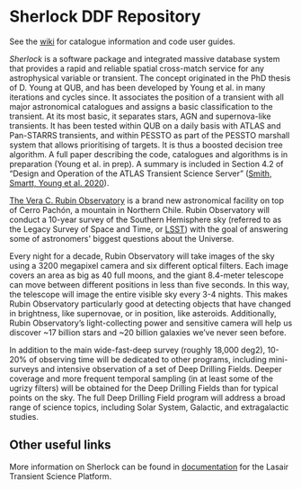# Sherlock DDF Repository

See the [wiki](https://github.com/joshgithubbin/Sherlock-DDF/wiki) for catalogue information and code user guides.

_Sherlock_ is a software package and integrated massive database system that provides a rapid and reliable spatial cross-match service for any astrophysical variable or transient. The concept originated in the PhD thesis of D. Young at QUB, and has been developed by Young et al. in many iterations and cycles since. It associates the position of a transient with all major astronomical catalogues and assigns a basic classification to the transient. At its most basic, it separates stars, AGN and supernova-like transients. It has been tested within QUB on a daily basis with ATLAS and Pan-STARRS transients, and within PESSTO as part of the PESSTO marshall system that allows prioritising of targets. It is thus a boosted decision tree algorithm. A full paper describing the code, catalogues and algorithms is in preparation (Young et al. in prep). A summary is included in Section 4.2 of “Design and Operation of the ATLAS Transient Science Server” ([Smith, Smartt, Young et al. 2020](https://arxiv.org/abs/2003.09052)).

[The Vera C. Rubin Observatory](https://rubinobservatory.org/about) is a brand new astronomical facility on top of Cerro Pachón, a mountain in Northern Chile. Rubin Observatory will conduct a 10-year survey of the Southern Hemisphere sky (referred to as the Legacy Survey of Space and Time, or [LSST](https://rubinobservatory.org/explore/lsst)) with the goal of answering some of astronomers' biggest questions about the Universe.

Every night for a decade, Rubin Observatory will take images of the sky using a 3200 megapixel camera and six different optical filters. Each image covers an area as big as 40 full moons, and the giant 8.4-meter telescope can move between different positions in less than five seconds. In this way, the telescope will image the entire visible sky every 3-4 nights. This makes Rubin Observatory particularly good at detecting objects that have changed in brightness, like supernovae, or in position, like asteroids. Additionally, Rubin Observatory’s light-collecting power and sensitive camera will help us discover ~17 billion stars and ~20 billion galaxies we’ve never seen before.

In addition to the main wide-fast-deep survey (roughly 18,000 deg2), 10-20% of observing time will be dedicated to other programs, including mini-surveys and intensive observation of a set of Deep Drilling Fields. Deeper coverage and more frequent temporal sampling (in at least some of the ugrizy filters) will be obtained for the Deep Drilling Fields than for typical points on the sky. The full Deep Drilling Field program will address a broad range of science topics, including Solar System, Galactic, and extragalactic studies.

## Other useful links

More information on Sherlock can be found in [documentation](https://lasair.readthedocs.io/en/develop/core_functions/sherlock.html) for the Lasair Transient Science Platform. 

